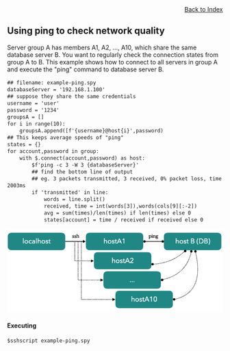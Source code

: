 <div style="text-align:right"><a href="./index">Back to Index</a></div>


## Using ping to check network quality
Server group A has members A1, A2, ..., A10, which share the same database server B. 
You want to regularly check the connection states from group A to B. 
This example shows how to connect to all servers in group A and execute the "ping" command to database server B.

```
## filename: example-ping.spy
databaseServer = '192.168.1.100'
## suppose they share the same credentials
username = 'user'
password = '1234'
groupsA = []
for i in range(10):
    groupsA.append([f'{username}@host{i}',password)
## This keeps average speeds of "ping"
states = {}
for account,password in group:
    with $.connect(account,password) as host:
        $f'ping -c 3 -W 3 {databaseServer}'
        ## find the bottom line of output
        ## eg. 3 packets transmitted, 3 received, 0% packet loss, time 2003ms
        if 'transmitted' in line:
            words = line.split()
            received, time = int(words[3]),words(cols[9][:-2])
            avg = sum(times)/len(times) if len(times) else 0
            states[account] = time / received if received else 0
```

![image](ex-ping.png)

#### Executing 
```
$sshscript example-ping.spy
```